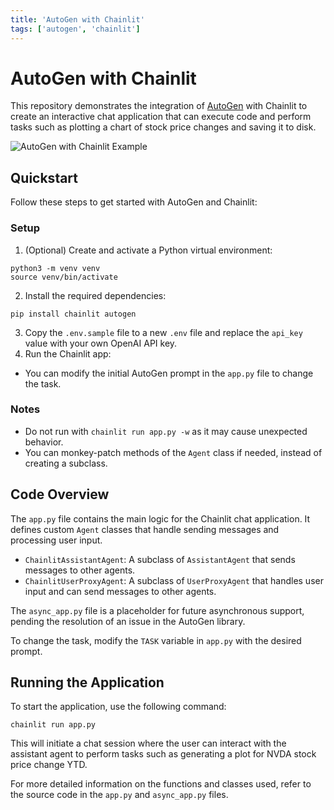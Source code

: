 ```yaml
---
title: 'AutoGen with Chainlit'
tags: ['autogen', 'chainlit']
---
```


# AutoGen with Chainlit

This repository demonstrates the integration of [AutoGen](https://microsoft.github.io/autogen/) with Chainlit to create an interactive chat application that can execute code and perform tasks such as plotting a chart of stock price changes and saving it to disk.

![AutoGen with Chainlit Example](https://github.com/Chainlit/cookbook/assets/494686/c5d608bd-7480-42cc-b21f-74989d52fd8c)

## Quickstart

Follow these steps to get started with AutoGen and Chainlit:

### Setup

1. (Optional) Create and activate a Python virtual environment:
    
```shell
python3 -m venv venv
source venv/bin/activate
```
2. Install the required dependencies:
        
```shell 
pip install chainlit autogen
```

3. Copy the `.env.sample` file to a new `.env` file and replace the `api_key` value with your own OpenAI API key.
4. Run the Chainlit app:

- You can modify the initial AutoGen prompt in the `app.py` file to change the task.

### Notes

- Do not run with `chainlit run app.py -w` as it may cause unexpected behavior.
- You can monkey-patch methods of the `Agent` class if needed, instead of creating a subclass.

## Code Overview

The `app.py` file contains the main logic for the Chainlit chat application. It defines custom `Agent` classes that handle sending messages and processing user input.

- `ChainlitAssistantAgent`: A subclass of `AssistantAgent` that sends messages to other agents.
- `ChainlitUserProxyAgent`: A subclass of `UserProxyAgent` that handles user input and can send messages to other agents.

The `async_app.py` file is a placeholder for future asynchronous support, pending the resolution of an issue in the AutoGen library.

To change the task, modify the `TASK` variable in `app.py` with the desired prompt.

## Running the Application

To start the application, use the following command: 
    
```shell
chainlit run app.py
```

This will initiate a chat session where the user can interact with the assistant agent to perform tasks such as generating a plot for NVDA stock price change YTD.

For more detailed information on the functions and classes used, refer to the source code in the `app.py` and `async_app.py` files.